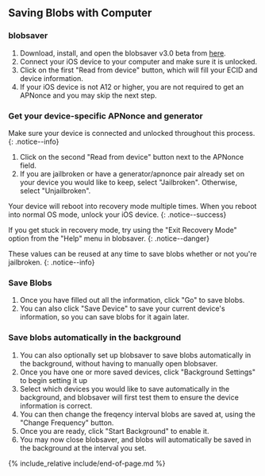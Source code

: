## Saving Blobs with Computer

### blobsaver

1. Download, install, and open the blobsaver v3.0 beta from [here](https://github.com/airsquared/blobsaver/discussions/242).
2. Connect your iOS device to your computer and make sure it is unlocked.
3. Click on the first "Read from device" button, which will fill your ECID and device information.
4. If your iOS device is not A12 or higher, you are not required to get an APNonce and you may skip the next step.

### Get your device-specific APNonce and generator

Make sure your device is connected and unlocked throughout this process.
{: .notice--info}

1. Click on the second "Read from device" button next to the APNonce field.
2. If you are jailbroken or have a generator/apnonce pair already set on your device you would like to keep, select "Jailbroken". Otherwise, select "Unjailbroken".


Your device will reboot into recovery mode multiple times. When you reboot into normal OS mode, unlock your iOS device.
{: .notice--success}

If you get stuck in recovery mode, try using the "Exit Recovery Mode" option from the "Help" menu in blobsaver.
{: .notice--danger}

These values can be reused at any time to save blobs whether or not you're jailbroken.
{: .notice--info}


### Save Blobs
1. Once you have filled out all the information, click "Go" to save blobs.
2. You can also click "Save Device" to save your current device's information, so you can save blobs for it again later.

### Save blobs automatically in the background
1. You can also optionally set up blobsaver to save blobs automatically in the background, without having to manually open blobsaver.
2. Once you have one or more saved devices, click "Background Settings" to begin setting it up
3. Select which devices you would like to save automatically in the background, and blobsaver will first test them to ensure the device information is correct.
4. You can then change the freqency interval blobs are saved at, using the "Change Frequency" button.
5. Once you are ready, click "Start Background" to enable it.
6. You may now close blobsaver, and blobs will automatically be saved in the background at the interval you set.


{% include_relative include/end-of-page.md %}
